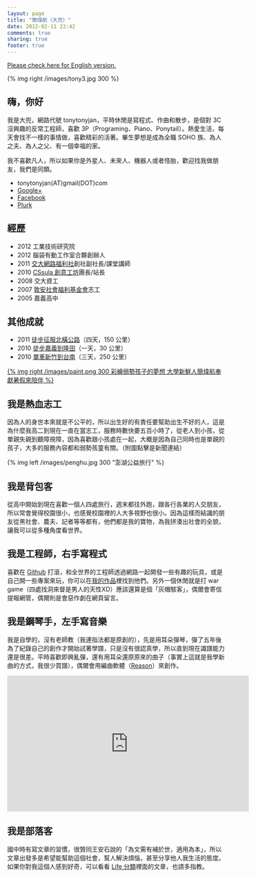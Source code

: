 ```yaml
---
layout: page
title: "簡煒航（大兜）"
date: 2012-02-11 22:42
comments: true
sharing: true
footer: true
---
```


[dwanan]: http://www.ido.org.tw
[itsc]: http://www.it.nctu.edu.tw

[Please check here for English version.](/blog/about-en)

{% img right /images/tony3.jpg 300 %}

## 嗨，你好

我是大兜，網路代號 tonytonyjan，平時休閒是寫程式、作曲和散步，是個對 3C 沒興趣的反常工程師，喜歡 3P（Programing、Piano、Ponytail）。熱愛生活，每天會找不一樣的事情做，喜歡精彩的活著。畢生夢想是成為全職 SOHO 族、為人之夫、為人之父、有一個幸福的家。

我不喜歡凡人，所以如果你是外星人、未來人、機器人或者怪胎，歡迎找我做朋友，我們是同類。

* tonytonyjan(AT)gmail(DOT)com 
* [Google+](https://plus.google.com/106993981418226624133)
* [Facebook](http://www.facebook.com/tonytonyjan)
* [Plurk](http://www.plurk.com/tonytonyjan)

## 經歷

* 2012 工業技術研究院
* 2012 腦袋有動工作室合夥創辦人
* 2011 [交大網路福利社](https://groups.google.com/forum/#!forum/nctu_nba)創社副社長/課堂講師
* 2010 [CSsula 創意工坊](http://cssula.nba.nctu.edu.tw/)團長/站長
* 2008 交大資工
* 2007 [敦安社會福利基金會][dwanan]志工
* 2005 嘉義高中

## 其他成就

* 2011 [徒步征服北橫公路](http://www.facebook.com/permalink.php?story_fbid=271224696221525&id=209096415812970)（四天，150 公里）
* 2010 [徒步嘉義到隆田](/2010/08/08/53/)（一天，30 公里）
* 2010 [單車新竹到台南](/2010/02/19/90/)（三天，250 公里）

<a href="http://www.peopo.org/news/20469" target="_blank">{% img right /images/paint.png 300 彩繪弱勢孩子的夢想 大學新鮮人簡煒航奉獻暑假來陪伴 %}</a>

## 我是熱血志工

因為人的身世本來就是不公平的，所以出生好的有責任要幫助出生不好的人，這是為什麼我高二到現在一直在當志工，服務時數快要五百小時了，從老人到小孩，從單親失親到聽障視障，因為喜歡跟小孩處在一起，大概是因為自己同時也是單親的孩子，大多的服務內容都和弱勢孩童有關。（附圖點擊是新聞連結）

{% img left /images/penghu.jpg 300 "澎湖公益旅行" %}

## 我是背包客

從高中開始到現在喜歡一個人四處旅行，週末都往外跑，跟各行各業的人交朋友，所以常會覺得校園很小，也感覺校園裡的人大多視野也很小。因為這樣而結識的朋友從黑社會、農夫、記者等等都有，他們都是我的寶物，為我拼湊出社會的全貌，讓我可以從多種角度看世界。

## 我是工程師，右手寫程式

喜歡在 [Github](http://github.com/tonytonyjan) 打滾，和全世界的工程師透過網路一起開發一些有趣的玩具，或是自己開一些專案來玩，你可以在[我的作品](/blog/works)裡找到他們。另外一個休閒就是打 war game（四處找洞來督是男人的天性XD）應該還算是個「灰帽駭客」，偶爾會寄信提報網管，偶爾則是會惡作劇在網頁留言。

## 我是鋼琴手，左手寫音樂

我是自學的，沒有老師教（我連指法都是原創的），先是用耳朵彈琴，彈了五年後為了紀錄自己的創作才開始試著學譜，只是沒有很認真學，所以直到現在識譜能力還是很差。平時喜歡即興亂彈，還有用耳朵還原原來的曲子（事實上這就是我學新曲的方式，我很少買譜），偶爾會用編曲軟體（[Reason](http://www.propellerheads.se/products/reason/)）來創作。

<iframe width="560" height="315" src="http://www.youtube.com/embed/QBgFpd7PpMo?list=PL1E3D73CA92E288FF" frameborder="0" allowfullscreen></iframe>

## 我是部落客

國中時有寫文章的習慣，很贊同王安石說的「為文需有補於世，適用為本」，所以文章出發多是希望能幫助這個社會，幫人解決煩惱，甚至分享他人我生活的態度。如果你對我這個人感到好奇，可以看看 [Life 分類](http://tonytonyjan.net/categories/life/)裡面的文章，也請多指教。
